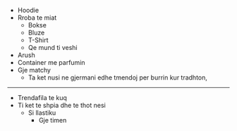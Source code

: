 - Hoodie
- Rroba te miat
	- Bokse
	- Bluze
	- T-Shirt
	- Qe mund ti veshi
- Arush
- Container me parfumin
- Gje matchy
	- Ta ket nusi ne gjermani edhe tmendoj per burrin kur tradhton,

---

- Trendafila te kuq
- Ti ket te shpia dhe te thot nesi
	- Si llastiku
		- Gje timen